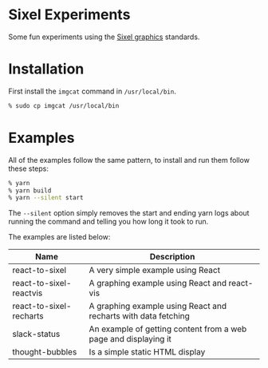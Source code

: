 Sixel Experiments
=================

Some fun experiments using the [Sixel graphics](https://en.wikipedia.org/wiki/Sixel) standards.

# Installation

First install the `imgcat` command in `/usr/local/bin`.

```sh
% sudo cp imgcat /usr/local/bin
```

# Examples

All of the examples follow the same pattern, to install and run them follow these steps:

```sh
% yarn
% yarn build
% yarn --silent start
```

The `--silent` option simply removes the start and ending yarn logs about running the command and telling you how long it took to run.

The examples are listed below:

| Name | Description |
|------|-------------|
| react-to-sixel | A very simple example using React |
| react-to-sixel-reactvis | A graphing example using React and react-vis |
| react-to-sixel-recharts | A graphing example using React and recharts with data fetching |
| slack-status | An example of getting content from a web page and displaying it |
| thought-bubbles | Is a simple static HTML display |
